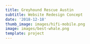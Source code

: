 ```yaml
---
title: Greyhound Rescue Austin
subtitle: Website Redesign Concept
date: '2018-12-18'
thumb_image: images/hifi-mobile.png
image: images/best-whale.png
template: project
---
```

